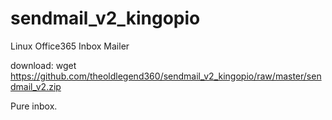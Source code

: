 # sendmail_v2_kingopio

Linux Office365 Inbox Mailer

download: wget https://github.com/theoldlegend360/sendmail_v2_kingopio/raw/master/sendmail_v2.zip 

Pure inbox.
